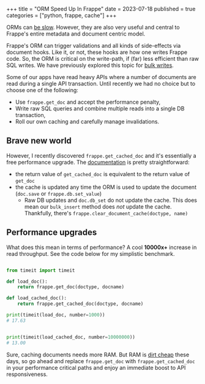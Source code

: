 +++
title = "ORM Speed Up In Frappe"
date = 2023-07-18
published = true
categories = ["python, frappe, cache"]
+++

ORMs can [be slow](https://stackoverflow.com/questions/699792/is-orm-slow-does-it-matter).
However, they are also very useful and central to Frappe's entire metadata and document 
centric model.

Frappe's ORM can trigger validations and all kinds of side-effects via document hooks. Like it, or not, these hooks are how one writes Frappe code. So, the ORM is critical on the write-path, if (far) less efficient than raw SQL writes. We have previously explored this topic for [bulk writes](/blog/frappe-deferred-bulk/).

Some of our apps have read heavy APIs where a number of documents are read during a single API transaction. Until recently we had no choice but to choose one of the following:

- Use `frappe.get_doc` and accept the performance penalty, 
- Write raw SQL queries and combine multiple reads into a single DB transaction,
- Roll our own caching and carefully manage invalidations.

## Brave new world

However, I recently discovered `frappe.get_cached_doc` and it's essentially a free performance upgrade. The [documentation](https://frappeframework.com/docs/v14/user/en/guides/caching#cached-documents) is pretty straightforward:

- the return value of `get_cached_doc` is equivalent to the return value of `get_doc`
- the cache is updated any time the ORM is used to update the document (`doc.save` or `frappe.db.set_value`)
    - Raw DB updates and `doc.db_set` do not update the cache. This does mean our `bulk_insert` method does _not_ update the cache. Thankfully, there's `frappe.clear_document_cache(doctype, name)`

## Performance upgrades

What does this mean in terms of performance? A cool **10000x+** increase in read throughput. See the code below for my simplistic benchmark.

```python

from timeit import timeit

def load_doc():
    return frappe.get_doc(doctype, docname)

def load_cached_doc():
    return frappe.get_cached_doc(doctype, docname)

print(timeit(load_doc, number=1000))
# 17.63


print(timeit(load_cached_doc, number=10000000))
# 13.00

```

Sure, caching documents needs more RAM. But RAM is [dirt cheap](https://www.e2enetworks.com/pricing#High-Memory-Cloud) these days, so go ahead and replace `frappe.get_doc` with `frappe.get_cached_doc` in your performance critical paths and enjoy an immediate boost to API responsiveness.


